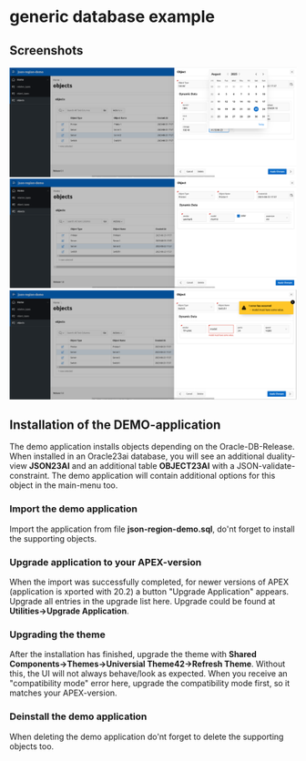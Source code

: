 # generic database example

## Screenshots
![Server](server.png)
![Printer](printer.png)
![Switch](switch.png)



## Installation of the DEMO-application

The demo application installs objects depending on the Oracle-DB-Release.
When  installed in an Oracle23ai database, you will see an additional duality-view **JSON23AI** and an additional table **OBJECT23AI** with a JSON-validate-constraint.
The demo application will contain additional options for this object in the main-menu too.

### Import the demo application

Import the application from file **json-region-demo.sql**, do'nt forget to install the supporting objects.

### Upgrade application to your APEX-version

When the import was successfully completed, for newer versions of APEX (application is xported with 20.2) a button "Upgrade Application" appears. Upgrade all entries in the upgrade list here.
Upgrade could be found at **Utilities->Upgrade Application**.

### Upgrading the theme

After the installation has finished, upgrade the theme with **Shared Components->Themes->Universial Theme42->Refresh Theme**.
Without this, the UI will not always behave/look as expected.
When you receive an "compatibility mode" error here, upgrade the compatibility mode first, so it matches your APEX-version.  

### Deinstall the demo application

When deleting the demo application do'nt forget to delete the supporting objects too.